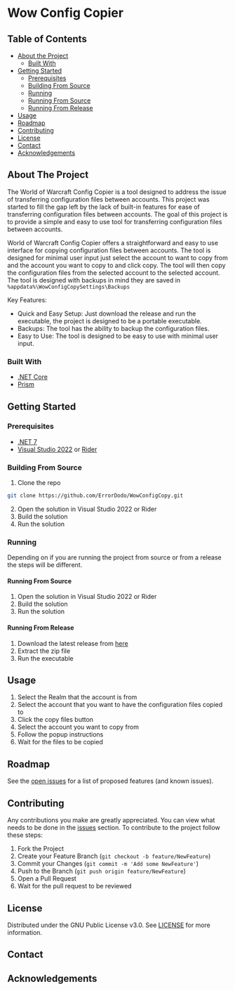 # Wow Config Copier

## Table of Contents
- [About the Project](#about-the-project)
    - [Built With](#built-with)
- [Getting Started](#getting-started)
    - [Prerequisites](#prerequisites)
    - [Building From Source](#building-from-source)
    - [Running](#running)
    - [Running From Source](#running-from-source)
    - [Running From Release](#running-from-release)
- [Usage](#usage)
- [Roadmap](#roadmap)
- [Contributing](#contributing)
- [License](#license)
- [Contact](#contact)
- [Acknowledgements](#acknowledgements)

## About The Project

The World of Warcraft Config Copier is a tool designed to address the issue of transferring configuration files between accounts. This project was started to fill the gap left by the lack of built-in features for ease of transferring configuration files between accounts. The goal of this project is to provide a simple and easy to use tool for transferring configuration files between accounts.

World of Warcraft Config Copier offers a straightforward and easy to use interface for copying configuration files between accounts. The tool is designed for minimal user input just select the account to want to copy from and the account you want to copy to and click copy. The tool will then copy the configuration files from the selected account to the selected account. The tool is designed with backups in mind they are saved in 
``%appdata%\WowConfigCopySettings\Backups``

Key Features:
- Quick and Easy Setup: Just download the release and run the executable, the project is designed to be a portable executable.
- Backups: The tool has the ability to backup the configuration files.
- Easy to Use: The tool is designed to be easy to use with minimal user input.

### Built With

- [.NET Core](https://dotnet.microsoft.com/)
- [Prism](https://prismlibrary.com/)

## Getting Started

### Prerequisites

- [.NET 7](https://dotnet.microsoft.com/en-us/download/dotnet/7.0)
- [Visual Studio 2022](https://visualstudio.microsoft.com/downloads/) or [Rider](https://www.jetbrains.com/rider/)

### Building From Source


1. Clone the repo
```sh
git clone https://github.com/ErrorDodo/WowConfigCopy.git
```
2. Open the solution in Visual Studio 2022 or Rider
3. Build the solution
4. Run the solution

### Running

Depending on if you are running the project from source or from a release the steps will be different.

#### Running From Source

1. Open the solution in Visual Studio 2022 or Rider
2. Build the solution
3. Run the solution

#### Running From Release

1. Download the latest release from [here](https://github.com/ErrorDodo/WowConfigCopy/releases)
2. Extract the zip file
3. Run the executable


## Usage

1. Select the Realm that the account is from
2. Select the account that you want to have the configuration files copied to
3. Click the copy files button
4. Select the account you want to copy from
5. Follow the popup instructions
6. Wait for the files to be copied


## Roadmap

See the [open issues](https://github.com/ErrorDodo/WowConfigCopy/issues) for a list of proposed features (and known issues).

## Contributing

Any contributions you make are greatly appreciated. You can view what needs to be done in the [issues](https://github.com/ErrorDodo/WowConfigCopy/issues) section.
To contribute to the project follow these steps:
1. Fork the Project
2. Create your Feature Branch (`git checkout -b feature/NewFeature`)
3. Commit your Changes (`git commit -m 'Add some NewFeature'`)
4. Push to the Branch (`git push origin feature/NewFeature`)
5. Open a Pull Request
6. Wait for the pull request to be reviewed


## License

Distributed under the GNU Public License v3.0. See [LICENSE](./LICENSE) for more information.

## Contact

## Acknowledgements